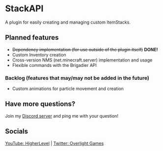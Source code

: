 # StackAPI
A plugin for easily creating and managing custom ItemStacks.
## Planned features
- ~~Dependency implementation (for use outside of the plugin itself)~~ **DONE!**
- Custom Inventory creation
- Cross-version NMS (net.minecraft.server) implementation and usage
- Flexible commands with the Brigadier API
### Backlog (features that may/may not be added in the future)
- Custom animations for particle movement and creation
## Have more questions?
Join my [Discord server](https://discord.gg/VVmYcndDB9) and ping me with your question!
## Socials
[YouTube: HigherLevel](https://www.youtube.com/channel/UCvyFu2nqgDhErNMO0MQ1HpA) | [Twitter: Overlight Games](https://twitter.com/OverlightGames)

